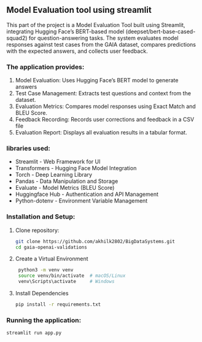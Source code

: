 ## Model Evaluation tool using streamlit

This part of the project is a Model Evaluation Tool built using Streamlit, integrating Hugging Face’s BERT-based model (deepset/bert-base-cased-squad2) for question-answering tasks. The system evaluates model responses against test cases from the GAIA dataset, compares predictions with the expected answers, and collects user feedback.


### The application provides:

1. Model Evaluation: Uses Hugging Face’s BERT model to generate answers
2. Test Case Management: Extracts test questions and context from the dataset.
3. Evaluation Metrics: Compares model responses using Exact Match and BLEU Score.
4. Feedback Recording: Records user corrections and feedback in a CSV file
5. Evaluation Report: Displays all evaluation results in a tabular format.


### libraries used: 
- Streamlit - Web Framework for UI
- Transformers - Hugging Face Model Integration
- Torch - Deep Learning Library
- Pandas - Data Manipulation and Storage
- Evaluate - Model Metrics (BLEU Score)
- Huggingface Hub - Authentication and API Management
- Python-dotenv - Environment Variable Management

### Installation and Setup:

1. Clone repository:
   ```bash
   git clone https://github.com/akhilk2802/BigDataSystems.git
   cd gaia-openai-validations
   ```
2. Create a Virtual Environment
   ```bash
    python3 -m venv venv
    source venv/bin/activate  # macOS/Linux
    venv\Scripts\activate     # Windows
   ```
3. Install Dependencies
   ```bash
   pip install -r requirements.txt
   ```

### Running the application:
```bash
streamlit run app.py
```